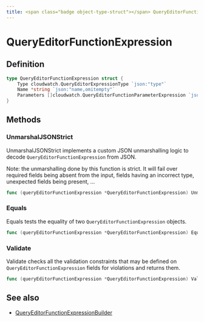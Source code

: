 ```yaml
---
title: <span class="badge object-type-struct"></span> QueryEditorFunctionExpression
---
```

# <span class="badge object-type-struct"></span> QueryEditorFunctionExpression

## Definition

```go
type QueryEditorFunctionExpression struct {
    Type cloudwatch.QueryEditorExpressionType `json:"type"`
    Name *string `json:"name,omitempty"`
    Parameters []cloudwatch.QueryEditorFunctionParameterExpression `json:"parameters,omitempty"`
}
```
## Methods

### <span class="badge object-method"></span> UnmarshalJSONStrict

UnmarshalJSONStrict implements a custom JSON unmarshalling logic to decode `QueryEditorFunctionExpression` from JSON.

Note: the unmarshalling done by this function is strict. It will fail over required fields being absent from the input, fields having an incorrect type, unexpected fields being present, …

```go
func (queryEditorFunctionExpression *QueryEditorFunctionExpression) UnmarshalJSONStrict(raw []byte) error
```

### <span class="badge object-method"></span> Equals

Equals tests the equality of two `QueryEditorFunctionExpression` objects.

```go
func (queryEditorFunctionExpression *QueryEditorFunctionExpression) Equals(other QueryEditorFunctionExpression) bool
```

### <span class="badge object-method"></span> Validate

Validate checks all the validation constraints that may be defined on `QueryEditorFunctionExpression` fields for violations and returns them.

```go
func (queryEditorFunctionExpression *QueryEditorFunctionExpression) Validate() error
```

## See also

 * <span class="badge builder"></span> [QueryEditorFunctionExpressionBuilder](./builder-QueryEditorFunctionExpressionBuilder.md)

